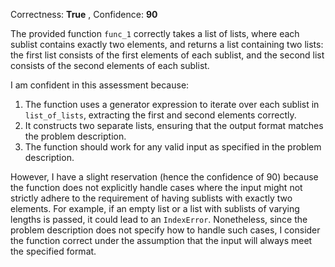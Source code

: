 Correctness: **True** , Confidence: **90**

The provided function `func_1` correctly takes a list of lists, where each sublist contains exactly two elements, and returns a list containing two lists: the first list consists of the first elements of each sublist, and the second list consists of the second elements of each sublist.

I am confident in this assessment because:

1. The function uses a generator expression to iterate over each sublist in `list_of_lists`, extracting the first and second elements correctly.
2. It constructs two separate lists, ensuring that the output format matches the problem description.
3. The function should work for any valid input as specified in the problem description.

However, I have a slight reservation (hence the confidence of 90) because the function does not explicitly handle cases where the input might not strictly adhere to the requirement of having sublists with exactly two elements. For example, if an empty list or a list with sublists of varying lengths is passed, it could lead to an `IndexError`. Nonetheless, since the problem description does not specify how to handle such cases, I consider the function correct under the assumption that the input will always meet the specified format.